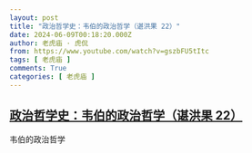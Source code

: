 ```yaml
---
layout: post
title: "政治哲学史：韦伯的政治哲学（谌洪果 22）"
date: 2024-06-09T00:18:20.000Z
author: 老虎庙 · 虎侃
from: https://www.youtube.com/watch?v=gszbFU5tItc
tags: [ 老虎庙 ]
comments: True
categories: [ 老虎庙 ]
---
```

<!--1717892300000-->
[政治哲学史：韦伯的政治哲学（谌洪果 22）](https://www.youtube.com/watch?v=gszbFU5tItc)
------

<div>
韦伯的政治哲学
</div>

